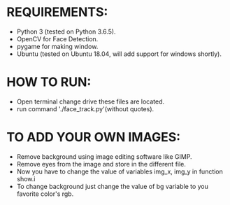REQUIREMENTS:
============

* Python 3 (tested on Python 3.6.5).
* OpenCV for Face Detection.
* pygame for making window.
* Ubuntu (tested on Ubuntu 18.04, will add support for windows shortly).

HOW TO RUN:
==========
* Open terminal change drive these files are located.
* run command './face_track.py'(without quotes).

TO ADD YOUR OWN IMAGES:
======================
* Remove background using image editing software like GIMP.
* Remove eyes from the image and store in the different file.
* Now you have to change the value of variables img_x, img_y in function show.i
* To change background just change the value of bg variable to you favorite color's rgb.
